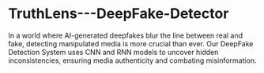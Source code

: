 # TruthLens---DeepFake-Detector
In a world where AI-generated deepfakes blur the line between real and fake, detecting manipulated media is more crucial than ever. Our DeepFake Detection System uses CNN and RNN models to uncover hidden inconsistencies, ensuring media authenticity and combating misinformation.

